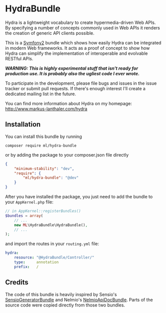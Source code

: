 HydraBundle
==============

Hydra is a lightweight vocabulary to create hypermedia-driven Web APIs. By
specifying a number of concepts commonly used in Web APIs it renders the
creation of generic API clients possible.

This is a [Symfony2](http://www.symfony.com/) bundle which shows how easily
Hydra can be integrated in modern Web frameworks. It acts as a proof of
concept to show how Hydra can simplify the implementation of interoperable
and evolvable RESTful APIs.

***WARNING: This is highly experimental stuff that isn't ready for
production use. It is probably also the ugliest code I ever wrote.***

To participate in the development, please file bugs and issues in the
issue tracker or submit pull requests. If there's enough interest I'll
create a dedicated mailing list in the future.

You can find more information about Hydra on my homepage:
http://www.markus-lanthaler.com/hydra


Installation
------------

You can install this bundle by running

    composer require ml/hydra-bundle

or by adding the package to your composer.json file directly

```json
{
    "minimum-stability": "dev",
    "require": {
        "ml/hydra-bundle": "@dev"
    }
}
```

After you have installed the package, you just need to add the bundle
to your `AppKernel.php` file:

```php
// in AppKernel::registerBundles()
$bundles = array(
    // ...
    new ML\HydraBundle\HydraBundle(),
    // ...
);
```

and import the routes in your `routing.yml` file:

```yaml
hydra:
    resource: "@HydraBundle/Controller/"
    type:     annotation
    prefix:   /
```


Credits
------------

The code of this bundle is heavily inspired by Sensio's
[SensioGeneratorBundle](https://github.com/sensio/SensioGeneratorBundle) and
Nelmio's [NelmioApiDocBundle](https://github.com/nelmio/NelmioApiDocBundle).
Parts of the source code were copied directly from those two bundles.
